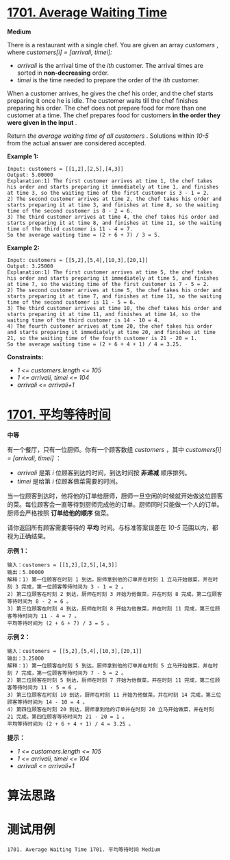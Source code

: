 # [1701. Average Waiting Time][enTitle]

**Medium**

There is a restaurant with a single chef. You are given an array  *customers* , where  *customers[i] = [arrivali, timei]:* 

-  *arrivali*  is the arrival time of the  *ith*  customer. The arrival times are sorted in **non-decreasing**  order. 
-  *timei*  is the time needed to prepare the order of the  *ith*  customer.

When a customer arrives, he gives the chef his order, and the chef starts preparing it once he is idle. The customer waits till the chef finishes preparing his order. The chef does not prepare food for more than one customer at a time. The chef prepares food for customers **in the order they were given in the input** .

Return  *the average waiting time of all customers* . Solutions within  *10-5*  from the actual answer are considered accepted.



**Example 1:** 

```
Input: customers = [[1,2],[2,5],[4,3]]
Output: 5.00000
Explanation:1) The first customer arrives at time 1, the chef takes his order and starts preparing it immediately at time 1, and finishes at time 3, so the waiting time of the first customer is 3 - 1 = 2.
2) The second customer arrives at time 2, the chef takes his order and starts preparing it at time 3, and finishes at time 8, so the waiting time of the second customer is 8 - 2 = 6.
3) The third customer arrives at time 4, the chef takes his order and starts preparing it at time 8, and finishes at time 11, so the waiting time of the third customer is 11 - 4 = 7.
So the average waiting time = (2 + 6 + 7) / 3 = 5.

```

**Example 2:** 

```
Input: customers = [[5,2],[5,4],[10,3],[20,1]]
Output: 3.25000
Explanation:1) The first customer arrives at time 5, the chef takes his order and starts preparing it immediately at time 5, and finishes at time 7, so the waiting time of the first customer is 7 - 5 = 2.
2) The second customer arrives at time 5, the chef takes his order and starts preparing it at time 7, and finishes at time 11, so the waiting time of the second customer is 11 - 5 = 6.
3) The third customer arrives at time 10, the chef takes his order and starts preparing it at time 11, and finishes at time 14, so the waiting time of the third customer is 14 - 10 = 4.
4) The fourth customer arrives at time 20, the chef takes his order and starts preparing it immediately at time 20, and finishes at time 21, so the waiting time of the fourth customer is 21 - 20 = 1.
So the average waiting time = (2 + 6 + 4 + 1) / 4 = 3.25.

```



**Constraints:** 

-  *1 <= customers.length <= 105*  
-  *1 <= arrivali, timei <= 104*  
-  *arrivali <= arrivali+1* 


# [1701. 平均等待时间][cnTitle]

**中等**

有一个餐厅，只有一位厨师。你有一个顾客数组  *customers*  ，其中  *customers[i] = [arrivali, timei]*  ：

-  *arrivali*  是第  *i*  位顾客到达的时间，到达时间按 **非递减**  顺序排列。 
-  *timei*  是给第  *i*  位顾客做菜需要的时间。

当一位顾客到达时，他将他的订单给厨师，厨师一旦空闲的时候就开始做这位顾客的菜。每位顾客会一直等待到厨师完成他的订单。厨师同时只能做一个人的订单。厨师会严格按照 **订单给他的顺序**  做菜。

请你返回所有顾客需要等待的 **平均** 时间。与标准答案误差在  *10-5*  范围以内，都视为正确结果。



**示例 1：** 

```
输入：customers = [[1,2],[2,5],[4,3]]
输出：5.00000
解释：1) 第一位顾客在时刻 1 到达，厨师拿到他的订单并在时刻 1 立马开始做菜，并在时刻 3 完成，第一位顾客等待时间为 3 - 1 = 2 。
2) 第二位顾客在时刻 2 到达，厨师在时刻 3 开始为他做菜，并在时刻 8 完成，第二位顾客等待时间为 8 - 2 = 6 。
3) 第三位顾客在时刻 4 到达，厨师在时刻 8 开始为他做菜，并在时刻 11 完成，第三位顾客等待时间为 11 - 4 = 7 。
平均等待时间为 (2 + 6 + 7) / 3 = 5 。

```

**示例 2：** 

```
输入：customers = [[5,2],[5,4],[10,3],[20,1]]
输出：3.25000
解释：1) 第一位顾客在时刻 5 到达，厨师拿到他的订单并在时刻 5 立马开始做菜，并在时刻 7 完成，第一位顾客等待时间为 7 - 5 = 2 。
2) 第二位顾客在时刻 5 到达，厨师在时刻 7 开始为他做菜，并在时刻 11 完成，第二位顾客等待时间为 11 - 5 = 6 。
3) 第三位顾客在时刻 10 到达，厨师在时刻 11 开始为他做菜，并在时刻 14 完成，第三位顾客等待时间为 14 - 10 = 4 。
4) 第四位顾客在时刻 20 到达，厨师拿到他的订单并在时刻 20 立马开始做菜，并在时刻 21 完成，第四位顾客等待时间为 21 - 20 = 1 。
平均等待时间为 (2 + 6 + 4 + 1) / 4 = 3.25 。

```



**提示：** 

-  *1 <= customers.length <= 105*  
-  *1 <= arrivali, timei <= 104*  
-  *arrivali <= arrivali+1* 




# 算法思路

# 测试用例
```
1701. Average Waiting Time 1701. 平均等待时间 Medium
```

[enTitle]: https://leetcode.com/problems/average-waiting-time/
[cnTitle]: https://leetcode-cn.com/problems/average-waiting-time/
